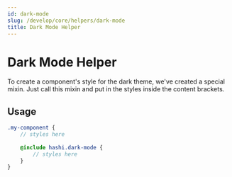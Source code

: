 ```yaml
---
id: dark-mode
slug: /develop/core/helpers/dark-mode
title: Dark Mode Helper
---
```


# Dark Mode Helper
To create a component's style for the dark theme, we've created a special mixin. Just call this mixin and put in the styles inside the content brackets.

## Usage
```scss
.my-component {
    // styles here
    
    @include hashi.dark-mode {
        // styles here
    }
}
```